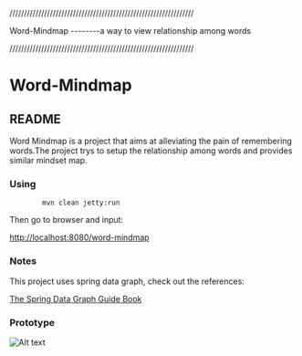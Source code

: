 ////////////////////////////////////////////////////////////////
   
  Word-Mindmap --------a way to view relationship among words

////////////////////////////////////////////////////////////////

# Word-Mindmap

## README

Word Mindmap is a project that aims at alleviating the pain of 
remembering words.The project trys to setup the relationship among
words and provides similar mindset map.

### Using

		    mvn clean jetty:run

Then go to browser and input:

<http://localhost:8080/word-mindmap>

### Notes
This project uses spring data graph, check out the references:

[The Spring Data Graph Guide Book](http://static.springsource.org/spring-data/data-graph/docs/current/reference/html/)


### Prototype

![Alt text]("https://lh4.googleusercontent.com/-rkKT0y3b_P8/Td4Qdv5b6DI/AAAAAAAAAeA/IRE_Nr_3WUA/s640/2011-05-26_16-31-58_281.jpg" "Optional title")

